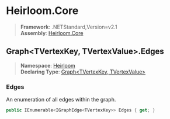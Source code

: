 # Heirloom.Core

> **Framework**: .NETStandard,Version=v2.1  
> **Assembly**: [Heirloom.Core][0]  

## Graph\<TVertexKey, TVertexValue>.Edges

> **Namespace**: [Heirloom][0]  
> **Declaring Type**: [Graph\<TVertexKey, TVertexValue>][1]  

### Edges

An enumeration of all edges within the graph.

```cs
public IEnumerable<IGraphEdge<TVertexKey>> Edges { get; }
```

[0]: ../../../Heirloom.Core.md
[1]: ../Graph[TVertexKey,TVertexValue].md
